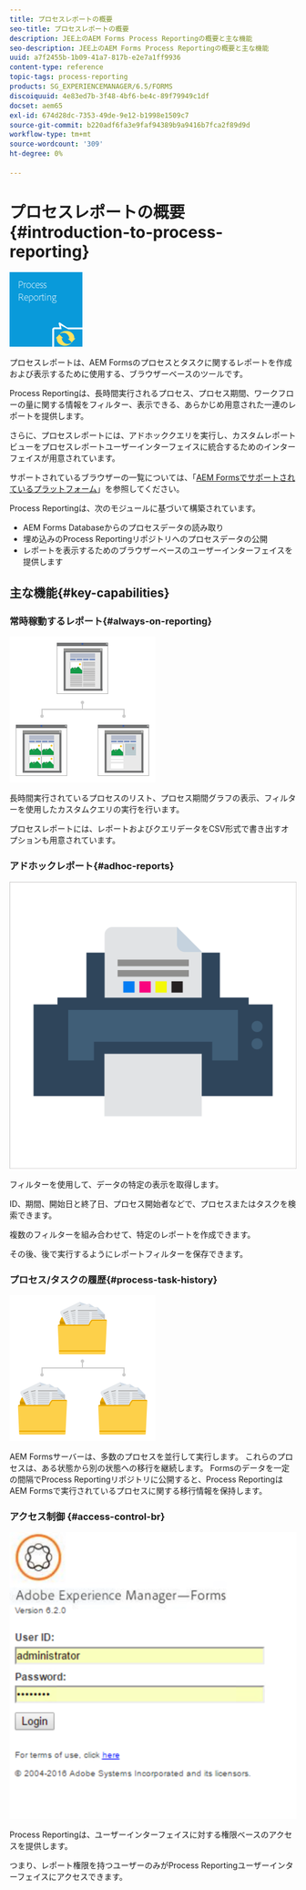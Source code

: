 ```yaml
---
title: プロセスレポートの概要
seo-title: プロセスレポートの概要
description: JEE上のAEM Forms Process Reportingの概要と主な機能
seo-description: JEE上のAEM Forms Process Reportingの概要と主な機能
uuid: a7f2455b-1b09-41a7-817b-e2e7a1ff9936
content-type: reference
topic-tags: process-reporting
products: SG_EXPERIENCEMANAGER/6.5/FORMS
discoiquuid: 4e83ed7b-3f48-4bf6-be4c-89f79949c1df
docset: aem65
exl-id: 674d28dc-7353-49de-9e12-b1998e1509c7
source-git-commit: b220adf6fa3e9faf94389b9a9416b7fca2f89d9d
workflow-type: tm+mt
source-wordcount: '309'
ht-degree: 0%

---
```


# プロセスレポートの概要{#introduction-to-process-reporting}

![プロセスレポート](assets/process-reporting.png)

プロセスレポートは、AEM Formsのプロセスとタスクに関するレポートを作成および表示するために使用する、ブラウザーベースのツールです。

Process Reportingは、長時間実行されるプロセス、プロセス期間、ワークフローの量に関する情報をフィルター、表示できる、あらかじめ用意された一連のレポートを提供します。

さらに、プロセスレポートには、アドホッククエリを実行し、カスタムレポートビューをプロセスレポートユーザーインターフェイスに統合するためのインターフェイスが用意されています。

サポートされているブラウザーの一覧については、「[AEM Formsでサポートされているプラットフォーム](/help/forms/using/aem-forms-jee-supported-platforms.md)」を参照してください。

Process Reportingは、次のモジュールに基づいて構築されています。

* AEM Forms Databaseからのプロセスデータの読み取り
* 埋め込みのProcess Reportingリポジトリへのプロセスデータの公開
* レポートを表示するためのブラウザーベースのユーザーインターフェイスを提供します

## 主な機能{#key-capabilities}

### 常時稼動するレポート{#always-on-reporting}

![site-management](assets/site-management.png)

長時間実行されているプロセスのリスト、プロセス期間グラフの表示、フィルターを使用したカスタムクエリの実行を行います。

プロセスレポートには、レポートおよびクエリデータをCSV形式で書き出すオプションも用意されています。

### アドホックレポート{#adhoc-reports}

![print-&amp;-color](assets/print-&-colour.png)

フィルターを使用して、データの特定の表示を取得します。

ID、期間、開始日と終了日、プロセス開始者などで、プロセスまたはタスクを検索できます。

複数のフィルターを組み合わせて、特定のレポートを作成できます。

その後、後で実行するようにレポートフィルターを保存できます。

### プロセス/タスクの履歴{#process-task-history}

![ファイル管理](assets/file-management.png)

AEM Formsサーバーは、多数のプロセスを並行して実行します。 これらのプロセスは、ある状態から別の状態への移行を継続します。 Formsのデータを一定の間隔でProcess Reportingリポジトリに公開すると、Process ReportingはAEM Formsで実行されているプロセスに関する移行情報を保持します。

### アクセス制御 {#access-control-br}

![名称未設定](assets/untitled.png)

Process Reportingは、ユーザーインターフェイスに対する権限ベースのアクセスを提供します。

つまり、レポート権限を持つユーザーのみがProcess Reportingユーザーインターフェイスにアクセスできます。
